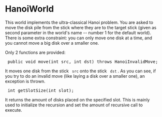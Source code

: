 
# HanoiWorld #
This world implements the ultra-classical Hanoi problem. You are asked
to move the disk pile from the stick where they are to the target
stick (given as second parameter in the world's name -- number 1 for
the default world). There is some extra constraint: you can only move
one disk at a time, and you cannot move a big disk over a smaller one.

Only 2 functions are provided: 
<pre> public void move(int src, int dst) throws HanoiInvalidMove;</pre>
It moves one disk from the stick ` src` onto the stick ` dst` . As you can see, if you try to do an invalid move (like
laying a disk over a smaller one), an exception is thrown. 
<pre> int getSlotSize(int slot);</pre>
It returns the amount of disks placed on the specified slot. This is mainly
used to initialize the recursion and set the amount of recursive call to execute.


